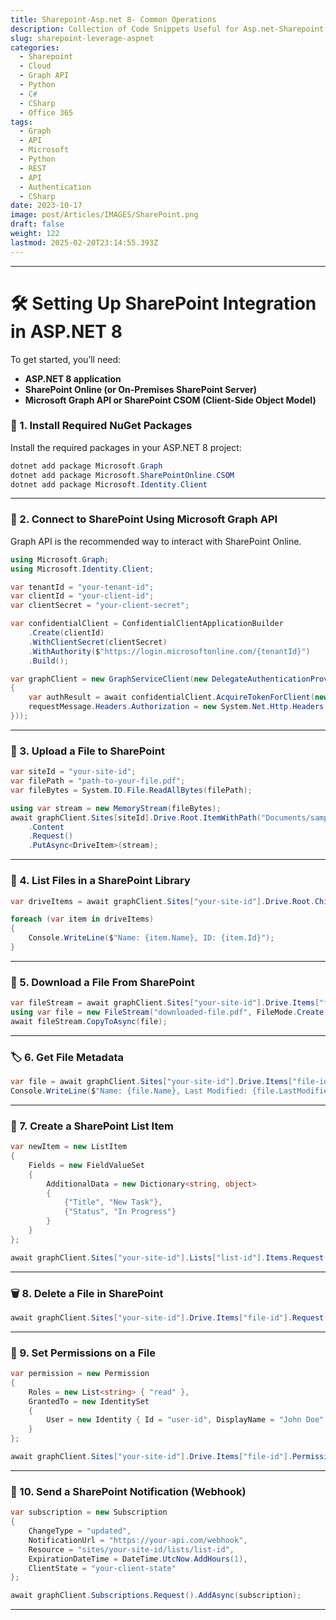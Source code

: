 ```yaml
---
title: Sharepoint-Asp.net 8- Common Operations
description: Collection of Code Snippets Useful for Asp.net-Sharepoint
slug: sharepoint-leverage-aspnet
categories:
  - Sharepoint
  - Cloud
  - Graph API
  - Python
  - C#
  - CSharp
  - Office 365
tags:
  - Graph
  - API
  - Microsoft
  - Python
  - REST
  - API
  - Authentication
  - CSharp
date: 2023-10-17
image: post/Articles/IMAGES/SharePoint.png
draft: false
weight: 122
lastmod: 2025-02-20T23:14:55.393Z
---
```

<!-- 
---
title: "Leverage SharePoint in ASP.NET 8 Applications"
date: 2025-02-19
description: "What Sharepoint is good for, and not with Asp.net"
tags: ["ASP.NET 8", "SharePoint", "Integration", "Web Development"]
---

# Understanding How to Leverage SharePoint in ASP.NET 8 Applications: What It’s Good For and What It’s Not

If you’ve ever thought, “Hey, SharePoint looks fancy, maybe I should use it in my ASP.NET 8 app” ? 

SharePoint can be an excellent tool for document management, collaboration, and workflow automation—but it’s not a magic wand that fixes everything. 
-->

<!-- 
In this article, we’ll break down:

- **What SharePoint is good for**
- **What it’s not good for**
- **How to integrate it into your ASP.NET 8 application**
- **Code samples to save you time and frustration**

Let’s dive in!
-->

***

<!-- 
## 🚀 Why Integrate SharePoint With ASP.NET 8?

SharePoint isn’t just a glorified file storage system. Here’s where it shines:

✅ **Document Management** – Upload, retrieve, and organize documents with access control.  
✅ **Collaboration** – Users can edit and share files in real-time.  
✅ **Workflows & Automation** – Approval processes, notifications, and event-driven actions.  
✅ **Security & Compliance** – Versioning, audit logs, and user permissions are built-in.  

But, let’s keep it real—SharePoint isn’t great for everything.

---

## 🚫 What SharePoint Is NOT Good For

❌ **High-performance transactional databases** – It’s not a replacement for SQL Server or NoSQL databases.  
❌ **Real-time data processing** – SharePoint APIs can be slow compared to dedicated solutions.  
❌ **Complex business logic** – It's not a substitute for a robust backend with microservices.  
❌ **Building an entire app inside SharePoint** – Just don’t. Extend it, don’t replace your actual app with it.  

---
-->

# 🛠 Setting Up SharePoint Integration in ASP.NET 8

To get started, you’ll need:

* **ASP.NET 8 application**
* **SharePoint Online (or On-Premises SharePoint Server)**
* **Microsoft Graph API or SharePoint CSOM (Client-Side Object Model)**

### 🔧 1. Install Required NuGet Packages

Install the required packages in your ASP.NET 8 project:

```powershell
dotnet add package Microsoft.Graph
dotnet add package Microsoft.SharePointOnline.CSOM
dotnet add package Microsoft.Identity.Client
```

***

### 📂 2. Connect to SharePoint Using Microsoft Graph API

Graph API is the recommended way to interact with SharePoint Online.

```csharp
using Microsoft.Graph;
using Microsoft.Identity.Client;

var tenantId = "your-tenant-id";
var clientId = "your-client-id";
var clientSecret = "your-client-secret";

var confidentialClient = ConfidentialClientApplicationBuilder
    .Create(clientId)
    .WithClientSecret(clientSecret)
    .WithAuthority($"https://login.microsoftonline.com/{tenantId}")
    .Build();

var graphClient = new GraphServiceClient(new DelegateAuthenticationProvider(async (requestMessage) =>
{
    var authResult = await confidentialClient.AcquireTokenForClient(new[] { "https://graph.microsoft.com/.default" }).ExecuteAsync();
    requestMessage.Headers.Authorization = new System.Net.Http.Headers.AuthenticationHeaderValue("Bearer", authResult.AccessToken);
}));
```

***

### 📁 3. Upload a File to SharePoint

```csharp
var siteId = "your-site-id";
var filePath = "path-to-your-file.pdf";
var fileBytes = System.IO.File.ReadAllBytes(filePath);

using var stream = new MemoryStream(fileBytes);
await graphClient.Sites[siteId].Drive.Root.ItemWithPath("Documents/sample.pdf")
    .Content
    .Request()
    .PutAsync<DriveItem>(stream);
```

***

### 📜 4. List Files in a SharePoint Library

```csharp
var driveItems = await graphClient.Sites["your-site-id"].Drive.Root.Children.Request().GetAsync();

foreach (var item in driveItems)
{
    Console.WriteLine($"Name: {item.Name}, ID: {item.Id}");
}
```

***

### 🔄 5. Download a File From SharePoint

```csharp
var fileStream = await graphClient.Sites["your-site-id"].Drive.Items["file-id"].Content.Request().GetAsync();
using var file = new FileStream("downloaded-file.pdf", FileMode.Create, FileAccess.Write);
await fileStream.CopyToAsync(file);
```

***

### 🏷 6. Get File Metadata

```csharp
var file = await graphClient.Sites["your-site-id"].Drive.Items["file-id"].Request().GetAsync();
Console.WriteLine($"Name: {file.Name}, Last Modified: {file.LastModifiedDateTime}");
```

***

### 🔄 7. Create a SharePoint List Item

```csharp
var newItem = new ListItem
{
    Fields = new FieldValueSet
    {
        AdditionalData = new Dictionary<string, object>
        {
            {"Title", "New Task"},
            {"Status", "In Progress"}
        }
    }
};

await graphClient.Sites["your-site-id"].Lists["list-id"].Items.Request().AddAsync(newItem);
```

***

### 🗑 8. Delete a File in SharePoint

```csharp
await graphClient.Sites["your-site-id"].Drive.Items["file-id"].Request().DeleteAsync();
```

***

### 🔑 9. Set Permissions on a File

```csharp
var permission = new Permission
{
    Roles = new List<string> { "read" },
    GrantedTo = new IdentitySet
    {
        User = new Identity { Id = "user-id", DisplayName = "John Doe" }
    }
};

await graphClient.Sites["your-site-id"].Drive.Items["file-id"].Permissions.Request().AddAsync(permission);
```

***

### 📩 10. Send a SharePoint Notification (Webhook)

```csharp
var subscription = new Subscription
{
    ChangeType = "updated",
    NotificationUrl = "https://your-api.com/webhook",
    Resource = "sites/your-site-id/lists/list-id",
    ExpirationDateTime = DateTime.UtcNow.AddHours(1),
    ClientState = "your-client-state"
};

await graphClient.Subscriptions.Request().AddAsync(subscription);
```

***

<!-- 

# 🎯 Key Ideas
### Use SharePoint When:
- You need document management and versioning.
- You want to store and retrieve files with controlled access.
- You need basic collaboration tools.
- You want built-in security and compliance.

### Avoid SharePoint When:
- You need high-speed, real-time data transactions.
- You’re building complex applications that require a relational database.
- You don’t want to deal with Microsoft 365 authentication headaches.

With the right situatoin, SharePoint can add alot of value and reduce boilerplate custom code.
-->
